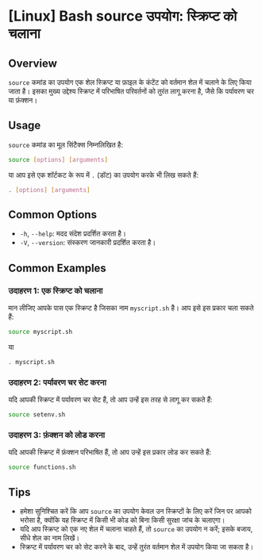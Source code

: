 # [Linux] Bash source उपयोग: स्क्रिप्ट को चलाना

## Overview
`source` कमांड का उपयोग एक शेल स्क्रिप्ट या फ़ाइल के कंटेंट को वर्तमान शेल में चलाने के लिए किया जाता है। इसका मुख्य उद्देश्य स्क्रिप्ट में परिभाषित परिवर्तनों को तुरंत लागू करना है, जैसे कि पर्यावरण चर या फ़ंक्शन।

## Usage
`source` कमांड का मूल सिंटैक्स निम्नलिखित है:

```bash
source [options] [arguments]
```

या आप इसे एक शॉर्टकट के रूप में `.` (डॉट) का उपयोग करके भी लिख सकते हैं:

```bash
. [options] [arguments]
```

## Common Options
- `-h`, `--help`: मदद संदेश प्रदर्शित करता है।
- `-V`, `--version`: संस्करण जानकारी प्रदर्शित करता है।

## Common Examples

### उदाहरण 1: एक स्क्रिप्ट को चलाना
मान लीजिए आपके पास एक स्क्रिप्ट है जिसका नाम `myscript.sh` है। आप इसे इस प्रकार चला सकते हैं:

```bash
source myscript.sh
```

या

```bash
. myscript.sh
```

### उदाहरण 2: पर्यावरण चर सेट करना
यदि आपकी स्क्रिप्ट में पर्यावरण चर सेट हैं, तो आप उन्हें इस तरह से लागू कर सकते हैं:

```bash
source setenv.sh
```

### उदाहरण 3: फ़ंक्शन को लोड करना
यदि आपकी स्क्रिप्ट में फ़ंक्शन परिभाषित हैं, तो आप उन्हें इस प्रकार लोड कर सकते हैं:

```bash
source functions.sh
```

## Tips
- हमेशा सुनिश्चित करें कि आप `source` का उपयोग केवल उन स्क्रिप्टों के लिए करें जिन पर आपको भरोसा है, क्योंकि यह स्क्रिप्ट में किसी भी कोड को बिना किसी सुरक्षा जांच के चलाएगा।
- यदि आप स्क्रिप्ट को एक नए शेल में चलाना चाहते हैं, तो `source` का उपयोग न करें; इसके बजाय, सीधे शेल का नाम लिखें।
- स्क्रिप्ट में पर्यावरण चर को सेट करने के बाद, उन्हें तुरंत वर्तमान शेल में उपयोग किया जा सकता है।